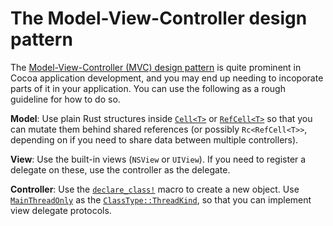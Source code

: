 # The Model-View-Controller design pattern

The [Model-View-Controller (MVC) design pattern][mvc-doc] is quite prominent in Cocoa application development, and you may end up needing to incoporate parts of it in your application. You can use the following as a rough guideline for how to do so.

**Model**: Use plain Rust structures inside [`Cell<T>`] or [`RefCell<T>`] so that you can mutate them behind shared references (or possibly `Rc<RefCell<T>>`, depending on if you need to share data between multiple controllers).

**View**: Use the built-in views (`NSView` or `UIView`). If you need to register a delegate on these, use the controller as the delegate.

**Controller**: Use the [`declare_class!`] macro to create a new object. Use [`MainThreadOnly`] as the [`ClassType::ThreadKind`], so that you can implement view delegate protocols.

[mvc-doc]: https://developer.apple.com/library/archive/documentation/General/Conceptual/CocoaEncyclopedia/Model-View-Controller/Model-View-Controller.html
[`Cell<T>`]: core::cell::Cell
[`RefCell<T>`]: core::cell::RefCell
[`declare_class!`]: crate::declare_class
[`MainThreadOnly`]: crate::MainThreadOnly
[`ClassType::ThreadKind`]: crate::ClassType::ThreadKind
